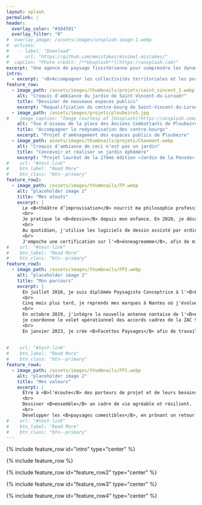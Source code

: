 ```yaml
---
layout: splash
permalink: /
header:
  overlay_color: "#304591"
  overlay_filter: "0"
#  overlay_image: /assets/images/unsplash-image-1.webp
#  actions:
#    - label: "Download"
#      url: "https://github.com/mmistakes/minimal-mistakes/"
#  caption: "Photo credit: [**Unsplash**](https://unsplash.com)"
excerpt: "Une agence de paysage finistérienne pour comprendre les dynamiques des paysages et dessiner leurs évolutions possibles."
intro: 
  - excerpt: '<B>Accompagner les collectivités territoriales et les porteurs de projet privés dans leur démarche de résilience, pour une préservation des paysages remarquables et le développement de paysages comestibles.</B>'
feature_row:
  - image_path: /assets/images/thumbnails/projets/saint_vincent_2.webp
    alt: "Croquis d'ambiance du jardin de Saint-Vincent-du-Lorouër"
    title: "Dessiner de nouveaux espaces publics"
    excerpt: "Requalification du centre-bourg de Saint-Vincent-du-Lorouër"
  - image_path: /assets/images/projets/ploubezre5.jpg
#    image_caption: "Image courtesy of [Unsplash](https://unsplash.com/)"
    alt: "Vue d'oiseau de la place des Anciens Combattants de Ploubezre"
    title: "Accompagner la redynamisation des centre-bourgs"
    excerpt: "Projet d'aménagement des espaces publics de Ploubezre"
  - image_path: assets/images/thumbnails/projets/Chaumont.webp
    alt: "Croquis d'ambiance de ceci n'est pas un jardin"
    title: "Concevoir et réaliser un jardin éphémère"
    excerpt: "Projet lauréat de la 27ème édition «Jardin de la Pensée» du domaine de Chaumont-sur-Loire"
#    url: "#test-link"
#    btn_label: "Read More"
#    btn_class: "btn--primary"
feature_row2:
  - image_path: /assets/images/thumbnails/FP.webp
    alt: "placeholder image 2"
    title: "Mes atouts"
    excerpt: |
      Le <B>théâtre d’improvisation</B> nourrit ma philosophie professionnelle grâce à l’écoute, la prise de risque, l’organisation et la confiance de groupe.
      <br>
      Je pratique le <B>dessin</B> depuis mon enfance. En 2020, je découvre l'<B>aquarelle botanique</B> avec l'atelier botanique dans le Massif des écrins.
      <br>
      Au quotidien, j'utilise les logiciels de dessin assisté par ordinateur, la suite adobe et la suite office.
      <br>
      J'empoche une certification sur l'<B>énneagreamme</B>, afin de mieux comprendre les interactions humaines et débloquer des situations complexes. 
#    url: "#test-link"
#    btn_label: "Read More"
#    btn_class: "btn--primary"
feature_row3:
  - image_path: /assets/images/thumbnails/FP2.webp
    alt: "placeholder image 2"
    title: "Mon parcours"
    excerpt: |
      En juillet 2016, je suis diplômée Paysagiste Conceptrice à l'<B>ENSAP Lille</B>. Je poursuis l'observatoire des paysages du Grand Amiénois en tant que chargée d'études à l'ADUGA. 
      <br>
      Cinq mois plus tard, je reprends mes marques à Nantes où j'évolue dans l'équipe des <B>Ateliers UP+ de SCE</B>. 
      <br>
      En octobre 2019, j'intègre la nouvelle antenne nantaise de l'<B>Atelier Jacqueline Osty et Associés</B> où, sous la direction de Loïc Bonnin et Gabriel Mauchamp, 
      je coordonne le volet opérationnel des accords cadres de la ZAC Sud-Ouest de l’Île de Nantes et la ZAC Bottière Pin Sec (ANRU II).
      <br>
      En janvier 2023, je crée <B>Facettes Paysages</B> afin de travailler avec les collectivités bretonnes.
      
      
#    url: "#test-link"
#    btn_label: "Read More"
#    btn_class: "btn--primary"
feature_row4:
  - image_path: /assets/images/thumbnails/FP1.webp
    alt: "placeholder image 2"
    title: "Mes valeurs"
    excerpt: | 
      Être à <B>l'écoute</B> des porteurs de projet et de leurs besoins.
      <br>
      Dessiner <B>ensemble</B> un cadre de vie agréable et résilient.
      <br>
      Développer les <B>paysages comestibles</B>, en prônant un retour à la forêt.
#    url: "#test-link"
#    btn_label: "Read More"
#    btn_class: "btn--primary"
---
```


{% include feature_row id="intro" type="center" %}

{% include feature_row %}

{% include feature_row id="feature_row2" type="center" %}

{% include feature_row id="feature_row3" type="center" %}

{% include feature_row id="feature_row4" type="center" %}